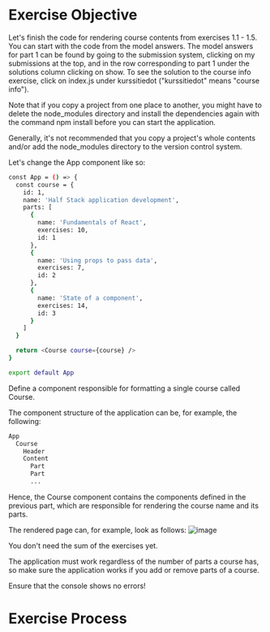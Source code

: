 # Exercise Objective 
Let's finish the code for rendering course contents from exercises 1.1 - 1.5. You can start with the code from the model answers. The model answers for part 1 can be found by going to the submission system, clicking on my submissions at the top, and in the row corresponding to part 1 under the solutions column clicking on show. To see the solution to the course info exercise, click on index.js under kurssitiedot ("kurssitiedot" means "course info").

Note that if you copy a project from one place to another, you might have to delete the node_modules directory and install the dependencies again with the command npm install before you can start the application.

Generally, it's not recommended that you copy a project's whole contents and/or add the node_modules directory to the version control system.

Let's change the App component like so:
```sh
const App = () => {
  const course = {
    id: 1,
    name: 'Half Stack application development',
    parts: [
      {
        name: 'Fundamentals of React',
        exercises: 10,
        id: 1
      },
      {
        name: 'Using props to pass data',
        exercises: 7,
        id: 2
      },
      {
        name: 'State of a component',
        exercises: 14,
        id: 3
      }
    ]
  }

  return <Course course={course} />
}

export default App
```
Define a component responsible for formatting a single course called Course.

The component structure of the application can be, for example, the following:
```sh
App
  Course
    Header
    Content
      Part
      Part
      ...
```
Hence, the Course component contains the components defined in the previous part, which are responsible for rendering the course name and its parts.

The rendered page can, for example, look as follows:
![image](https://github.com/devstackweb3/osa2/assets/118926098/a8e6fa3d-782f-415e-9b33-1e2760e1ee8b)

You don't need the sum of the exercises yet.

The application must work regardless of the number of parts a course has, so make sure the application works if you add or remove parts of a course.

Ensure that the console shows no errors!

# Exercise Process
